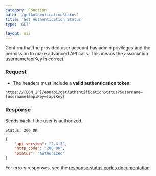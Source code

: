 ```yaml
---
category: Fonction
path: '/getAuthenticationStatus'
title: 'Get Authentication Status'
type: 'GET'

layout: nil
---
```


Confirm that the provided user account has admin privileges and the permission to make advanced API calls. This means the association username/apiKey is correct.

### Request

* The headers must include a **valid authentication token**.
```http
https://[EON_IP]/eonapi/getAuthentificationStatus?&username=[username]&apiKey=[apiKey]
```

### Response

Sends back if the user is authorized.

```Status: 200 OK```
``` json
{
    "api_version": "2.4.2",
    "http_code": "200 OK", 
    "Status": "Authorized"
}
```

For errors responses, see the [response status codes documentation](#response-status-codes).